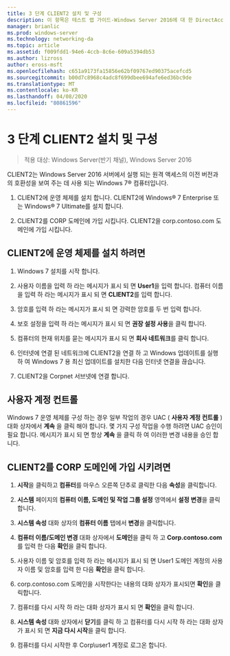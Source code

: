 ```yaml
---
title: 3 단계 CLIENT2 설치 및 구성
description: 이 항목은 테스트 랩 가이드-Windows Server 2016에 대 한 DirectAccess 멀티 사이트 배포 시연의 일부입니다.
manager: brianlic
ms.prod: windows-server
ms.technology: networking-da
ms.topic: article
ms.assetid: f009fdd1-94e6-4ccb-8c6e-609a5394db53
ms.author: lizross
author: eross-msft
ms.openlocfilehash: c651a9173fa15856e62bf09767ed90375acefcd5
ms.sourcegitcommit: b00d7c8968c4adc8f699dbee694afe6ed36bc9de
ms.translationtype: MT
ms.contentlocale: ko-KR
ms.lasthandoff: 04/08/2020
ms.locfileid: "80861596"
---
```

# <a name="step-3-install-and-configure-client2"></a>3 단계 CLIENT2 설치 및 구성

>적용 대상: Windows Server(반기 채널), Windows Server 2016

CLIENT2는 Windows Server 2016 서버에서 실행 되는 원격 액세스의 이전 버전과의 호환성을 보여 주는 데 사용 되는 Windows 7&reg; 컴퓨터입니다.  
  
1. CLIENT2에 운영 체제를 설치 합니다. CLIENT2에 Windows&reg; 7 Enterprise 또는 Windows&reg; 7 Ultimate를 설치 합니다.  
  
2. CLIENT2를 CORP 도메인에 가입 시킵니다. CLIENT2을 corp.contoso.com 도메인에 가입 시킵니다.  
  
## <a name="to-install-the-operating-system-on-client2"></a>CLIENT2에 운영 체제를 설치 하려면  
  
1.  Windows 7 설치를 시작 합니다.  
  
2.  사용자 이름을 입력 하 라는 메시지가 표시 되 면 **User1**을 입력 합니다. 컴퓨터 이름을 입력 하 라는 메시지가 표시 되 면 **CLIENT2**를 입력 합니다.  
  
3.  암호를 입력 하 라는 메시지가 표시 되 면 강력한 암호를 두 번 입력 합니다.  
  
4.  보호 설정을 입력 하 라는 메시지가 표시 되 면 **권장 설정 사용**을 클릭 합니다.  
  
5.  컴퓨터의 현재 위치를 묻는 메시지가 표시 되 면 **회사 네트워크**를 클릭 합니다.  
  
6.  인터넷에 연결 된 네트워크에 CLIENT2을 연결 하 고 Windows 업데이트를 실행 하 여 Windows 7 용 최신 업데이트를 설치한 다음 인터넷 연결을 끊습니다.  
  
7.  CLIENT2을 Corpnet 서브넷에 연결 합니다.  
  
## <a name="user-account-control"></a>사용자 계정 컨트롤  
Windows 7 운영 체제를 구성 하는 경우 일부 작업의 경우 UAC ( **사용자 계정 컨트롤** ) 대화 상자에서 **계속** 을 클릭 해야 합니다. 몇 가지 구성 작업을 수행 하려면 UAC 승인이 필요 합니다. 메시지가 표시 되 면 항상 **계속** 을 클릭 하 여 이러한 변경 내용을 승인 합니다.  
  
## <a name="to-join-client2-to-the-corp-domain"></a>CLIENT2를 CORP 도메인에 가입 시키려면  
  
1.  **시작**을 클릭하고 **컴퓨터**를 마우스 오른쪽 단추로 클릭한 다음 **속성**을 클릭합니다.  
  
2.  **시스템** 페이지의 **컴퓨터 이름, 도메인 및 작업 그룹 설정** 영역에서 **설정 변경**을 클릭 합니다.  
  
3.  **시스템 속성** 대화 상자의 **컴퓨터 이름** 탭에서 **변경**을 클릭합니다.  
  
4.  **컴퓨터 이름/도메인 변경** 대화 상자에서 **도메인**을 클릭 하 고 **Corp.contoso.com**를 입력 한 다음 **확인**을 클릭 합니다.  
  
5.  사용자 이름 및 암호를 입력 하 라는 메시지가 표시 되 면 User1 도메인 계정의 사용자 이름 및 암호를 입력 한 다음 **확인**을 클릭 합니다.  
  
6.  corp.contoso.com 도메인을 시작한다는 내용의 대화 상자가 표시되면 **확인**을 클릭합니다.  
  
7.  컴퓨터를 다시 시작 하 라는 대화 상자가 표시 되 면 **확인**을 클릭 합니다.  
  
8.  **시스템 속성** 대화 상자에서 **닫기**를 클릭 하 고 컴퓨터를 다시 시작 하 라는 대화 상자가 표시 되 면 **지금 다시 시작**을 클릭 합니다.  
  
9. 컴퓨터를 다시 시작한 후 Corp\user1 계정로 로그온 합니다.
